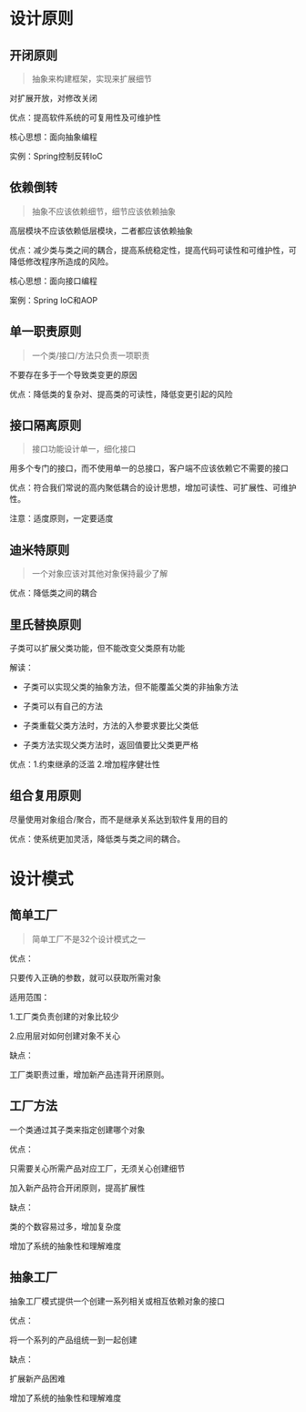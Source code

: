 # 设计原则
## 开闭原则
> 抽象来构建框架，实现来扩展细节

对扩展开放，对修改关闭

优点：提高软件系统的可复用性及可维护性

核心思想：面向抽象编程

实例：Spring控制反转IoC

## 依赖倒转
> 抽象不应该依赖细节，细节应该依赖抽象

高层模块不应该依赖低层模块，二者都应该依赖抽象

优点：减少类与类之间的耦合，提高系统稳定性，提高代码可读性和可维护性，可降低修改程序所造成的风险。

核心思想：面向接口编程

案例：Spring IoC和AOP

## 单一职责原则
> 一个类/接口/方法只负责一项职责

不要存在多于一个导致类变更的原因

优点：降低类的复杂对、提高类的可读性，降低变更引起的风险

## 接口隔离原则
> 接口功能设计单一，细化接口

用多个专门的接口，而不使用单一的总接口，客户端不应该依赖它不需要的接口

优点：符合我们常说的高内聚低耦合的设计思想，增加可读性、可扩展性、可维护性。

注意：适度原则，一定要适度

## 迪米特原则
> 一个对象应该对其他对象保持最少了解

优点：降低类之间的耦合

## 里氏替换原则


子类可以扩展父类功能，但不能改变父类原有功能

解读：

- 子类可以实现父类的抽象方法，但不能覆盖父类的非抽象方法

- 子类可以有自己的方法

- 子类重载父类方法时，方法的入参要求要比父类低

- 子类方法实现父类方法时，返回值要比父类更严格

优点：1.约束继承的泛滥 2.增加程序健壮性

## 组合复用原则

尽量使用对象组合/聚合，而不是继承关系达到软件复用的目的

优点：使系统更加灵活，降低类与类之间的耦合。

# 设计模式
## 简单工厂
> 简单工厂不是32个设计模式之一

优点：

只要传入正确的参数，就可以获取所需对象

适用范围：

1.工厂类负责创建的对象比较少

2.应用层对如何创建对象不关心     

缺点：

工厂类职责过重，增加新产品违背开闭原则。 

## 工厂方法

一个类通过其子类来指定创建哪个对象

优点：

只需要关心所需产品对应工厂，无须关心创建细节

加入新产品符合开闭原则，提高扩展性

缺点：

类的个数容易过多，增加复杂度

增加了系统的抽象性和理解难度

## 抽象工厂

抽象工厂模式提供一个创建一系列相关或相互依赖对象的接口

优点：

将一个系列的产品组统一到一起创建

缺点：

扩展新产品困难

增加了系统的抽象性和理解难度